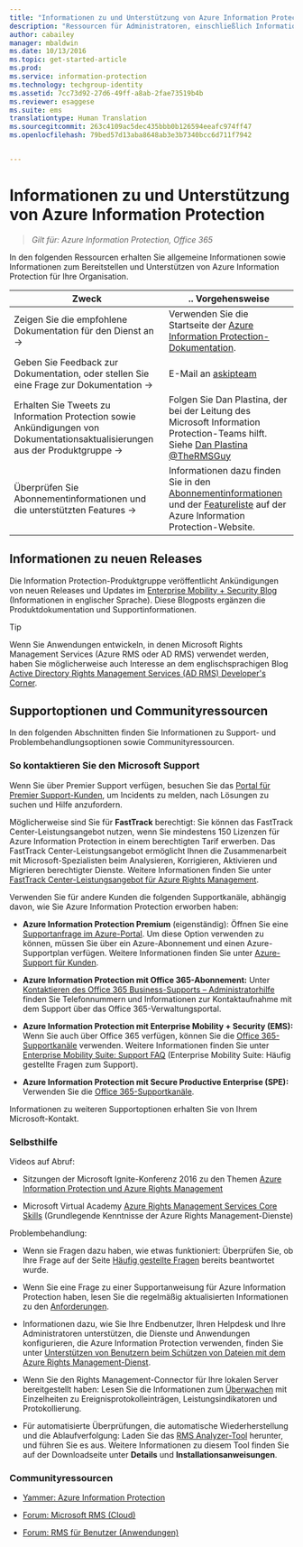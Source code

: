 ```yaml
---
title: "Informationen zu und Unterstützung von Azure Information Protection für Administratoren | Azure Information Protection"
description: "Ressourcen für Administratoren, einschließlich Informationen zu neuen Releases, zu Supportoptionen und zur Kontaktaufnahme mit Microsoft, um ein Problem zu melden."
author: cabailey
manager: mbaldwin
ms.date: 10/13/2016
ms.topic: get-started-article
ms.prod: 
ms.service: information-protection
ms.technology: techgroup-identity
ms.assetid: 7cc73d92-27d6-49ff-a8ab-2fae73519b4b
ms.reviewer: esaggese
ms.suite: ems
translationtype: Human Translation
ms.sourcegitcommit: 263c4109ac5dec435bbb0b126594eeafc974ff47
ms.openlocfilehash: 79bed57d13aba8648ab3e3b7340bcc6d711f7942


---
```


# Informationen zu und Unterstützung von Azure Information Protection

>*Gilt für: Azure Information Protection, Office 365*

In den folgenden Ressourcen erhalten Sie allgemeine Informationen sowie Informationen zum Bereitstellen und Unterstützen von Azure Information Protection für Ihre Organisation.

|Zweck|.. Vorgehensweise|
|----------------|---------------|
|Zeigen Sie die empfohlene Dokumentation für den Dienst an →|Verwenden Sie die Startseite der [Azure Information Protection-Dokumentation](https://docs.microsoft.com/information-protection/).|
|Geben Sie Feedback zur Dokumentation, oder stellen Sie eine Frage zur Dokumentation →|E-Mail an [askipteam](mailto:%20askipteam@microsoft.com?subject=Documentation%20feedback)|
|Erhalten Sie Tweets zu Information Protection sowie Ankündigungen von Dokumentationsaktualisierungen aus der Produktgruppe →|Folgen Sie Dan Plastina, der bei der Leitung des Microsoft Information Protection-Teams hilft. Siehe [Dan Plastina @TheRMSGuy](https://twitter.com/TheRMSGuy)|
|Überprüfen Sie Abonnementinformationen und die unterstützten Features →|Informationen dazu finden Sie in den [Abonnementinformationen](https://www.microsoft.com/en-us/cloud-platform/azure-information-protection-pricing) und der [Featureliste](https://www.microsoft.com/en-us/cloud-platform/azure-information-protection-features) auf der Azure Information Protection-Website.|


## Informationen zu neuen Releases
Die Information Protection-Produktgruppe veröffentlicht Ankündigungen von neuen Releases und Updates im [Enterprise Mobility + Security Blog](https://blogs.technet.microsoft.com/enterprisemobility/?product=azure-rights-management-services) (Informationen in englischer Sprache). Diese Blogposts ergänzen die Produktdokumentation und Supportinformationen.

> [!TIP]
> Wenn Sie Anwendungen entwickeln, in denen Microsoft Rights Management Services (Azure RMS oder AD RMS) verwendet werden, haben Sie möglicherweise auch Interesse an dem englischsprachigen Blog [Active Directory Rights Management Services (AD RMS) Developer's Corner](https://blogs.msdn.microsoft.com/rms/).

## Supportoptionen und Communityressourcen
In den folgenden Abschnitten finden Sie Informationen zu Support- und Problembehandlungsoptionen sowie Communityressourcen.

### So kontaktieren Sie den Microsoft Support

Wenn Sie über Premier Support verfügen, besuchen Sie das [Portal für Premier Support-Kunden](https://premier.microsoft.com/), um Incidents zu melden, nach Lösungen zu suchen und Hilfe anzufordern.

Möglicherweise sind Sie für **FastTrack** berechtigt: Sie können das FastTrack Center-Leistungsangebot nutzen, wenn Sie mindestens 150 Lizenzen für Azure Information Protection in einem berechtigten Tarif erwerben. Das FastTrack Center-Leistungsangebot ermöglicht Ihnen die Zusammenarbeit mit Microsoft-Spezialisten beim Analysieren, Korrigieren, Aktivieren und Migrieren berechtigter Dienste. Weitere Informationen finden Sie unter [FastTrack Center-Leistungsangebot für Azure Rights Management](https://technet.microsoft.com/library/mt607025.aspx).

Verwenden Sie für andere Kunden die folgenden Supportkanäle, abhängig davon, wie Sie Azure Information Protection erworben haben:

- **Azure Information Protection Premium** (eigenständig): Öffnen Sie eine [Supportanfrage im Azure-Portal](https://portal.azure.com/#blade/Microsoft_Azure_Support/HelpAndSupportBlade). Um diese Option verwenden zu können, müssen Sie über ein Azure-Abonnement und einen Azure-Supportplan verfügen. Weitere Informationen finden Sie unter [Azure-Support für Kunden](https://azure.microsoft.com/support/plans/). 

- **Azure Information Protection mit Office 365-Abonnement:** Unter [Kontaktieren des Office 365 Business-Supports – Administratorhilfe](https://support.office.com/article/Contact-Office-365-for-business-support-Admin-Help-32a17ca7-6fa0-4870-8a8d-e25ba4ccfd4b) finden Sie Telefonnummern und Informationen zur Kontaktaufnahme mit dem Support über das Office 365-Verwaltungsportal. 

- **Azure Information Protection mit Enterprise Mobility + Security (EMS):** Wenn Sie auch über Office 365 verfügen, können Sie die [Office 365-Supportkanäle](https://support.office.com/article/Contact-Office-365-for-business-support-Admin-Help-32a17ca7-6fa0-4870-8a8d-e25ba4ccfd4b) verwenden. Weitere Informationen finden Sie unter [Enterprise Mobility Suite: Support FAQ](https://technet.microsoft.com/dn932057.aspx) (Enterprise Mobility Suite: Häufig gestellte Fragen zum Support).

- **Azure Information Protection mit Secure Productive Enterprise (SPE):** Verwenden Sie die [Office 365-Supportkanäle](https://support.office.com/article/Contact-Office-365-for-business-support-Admin-Help-32a17ca7-6fa0-4870-8a8d-e25ba4ccfd4b).

Informationen zu weiteren Supportoptionen erhalten Sie von Ihrem Microsoft-Kontakt. 

### Selbsthilfe

Videos auf Abruf:

- Sitzungen der Microsoft Ignite-Konferenz 2016 zu den Themen [Azure Information Protection und Azure Rights Management](https://myignite.microsoft.com/videos?f=%5B%7B%22name%22:%22Azure%20Rights%20Management%22,%22facetName%22:%22products%22%7D,%7B%22name%22:%22Azure%20Information%20Protection%22,%22facetName%22:%22products%22%7D%5D)

- Microsoft Virtual Academy [Azure Rights Management Services Core Skills](https://mva.microsoft.com/en-us/training-courses/azure-rights-management-services-core-skills-10500?l=QLoxMwuCB_1805094681) (Grundlegende Kenntnisse der Azure Rights Management-Dienste)

Problembehandlung:

- Wenn sie Fragen dazu haben, wie etwas funktioniert: Überprüfen Sie, ob Ihre Frage auf der Seite [Häufig gestellte Fragen](faqs.md) bereits beantwortet wurde.

- Wenn Sie eine Frage zu einer Supportanweisung für Azure Information Protection haben, lesen Sie die regelmäßig aktualisierten Informationen zu den [Anforderungen](requirements-azure-rms.md).

- Informationen dazu, wie Sie Ihre Endbenutzer, Ihren Helpdesk und Ihre Administratoren unterstützen, die Dienste und Anwendungen konfigurieren, die Azure Information Protection verwenden, finden Sie unter [Unterstützen von Benutzern beim Schützen von Dateien mit dem Azure Rights Management-Dienst](../deploy-use/help-users.md).

- Wenn Sie den Rights Management-Connector für Ihre lokalen Server bereitgestellt haben: Lesen Sie die Informationen zum [Überwachen](../deploy-use/monitor-rms-connector.md) mit Einzelheiten zu Ereignisprotokolleinträgen, Leistungsindikatoren und Protokollierung.

- Für automatisierte Überprüfungen, die automatische Wiederherstellung und die Ablaufverfolgung: Laden Sie das [RMS Analyzer-Tool](http://www.microsoft.com/en-us/download/details.aspx?id=46437) herunter, und führen Sie es aus. Weitere Informationen zu diesem Tool finden Sie auf der Downloadseite unter **Details** und **Installationsanweisungen**. 

### Communityressourcen

-   [Yammer: Azure Information Protection](http://www.yammer.com/AskIPTeam)

-   [Forum: Microsoft RMS (Cloud)](https://social.technet.microsoft.com/Forums/en-US/home?forum=rmscloud)

-   [Forum: RMS für Benutzer (Anwendungen)](https://social.technet.microsoft.com/Forums/en-US/home?forum=rmsapps)




<!--HONumber=Oct16_HO2-->


